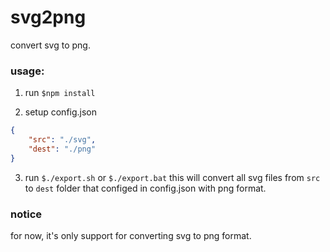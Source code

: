 svg2png
=========

convert svg to png.

### usage:
1. run `$npm install`

2. setup config.json
```json
{
    "src": "./svg",
    "dest": "./png"
}
```

3. run `$./export.sh` or `$./export.bat`
	this will convert all svg files from `src` to `dest` folder that configed in config.json with png format.

### notice
for now, it's only support for converting svg to png format.